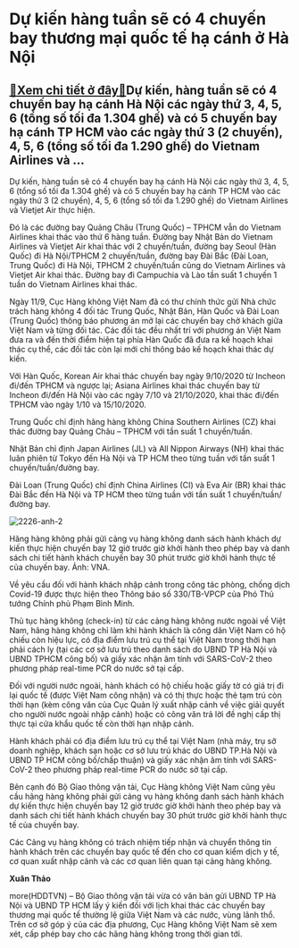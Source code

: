 Dự kiến hàng tuần sẽ có 4 chuyến bay thương mại quốc tế hạ cánh ở Hà Nội
========================================================================

[:gift:Xem chi tiết ở đây:gift:](https://hddtvn.com/du-kien-hang-tuan-se-co-4-chuyen-bay-thuong-mai-quoc-te-ha-canh-o-ha-noi/)Dự kiến, hàng tuần sẽ có 4 chuyến bay hạ cánh Hà Nội các ngày thứ 3, 4, 5, 6 (tổng số tối đa 1.304 ghế) và có 5 chuyến bay hạ cánh TP HCM vào các ngày thứ 3 (2 chuyến), 4, 5, 6 (tổng số tối đa 1.290 ghế) do Vietnam Airlines và …
------------------------------------------------------------------------------------------------------------------------------------------------------------------------------------------------------------------------------------


Dự kiến, hàng tuần sẽ có 4 chuyến bay hạ cánh Hà Nội các ngày thứ 3, 4, 5, 6 (tổng số tối đa 1.304 ghế) và có 5 chuyến bay hạ cánh TP HCM vào các ngày thứ 3 (2 chuyến), 4, 5, 6 (tổng số tối đa 1.290 ghế) do Vietnam Airlines và Vietjet Air thực hiện.


Đó là các đường bay Quảng Châu (Trung Quốc) – TPHCM vẫn do Vietnam Airlines khai thác vào thứ 6 hàng tuần. Đường bay Nhật Bản do Vietnam Airlines và Vietjet Air khai thác với 2 chuyến/tuần, đường bay Seoul (Hàn Quốc) đi Hà Nội/TPHCM 2 chuyến/tuần, đường bay Đài Bắc (Đài Loan, Trung Quốc) đi Hà Nội, TPHCM 2 chuyến/tuần cũng do Vietnam Airlines và Vietjet Air khai thác. Đường bay đi Campuchia và Lào tần suất 1 chuyến 1 tuần do Vietnam Airlines khai thác.


Ngày 11/9, Cục Hàng không Việt Nam đã có thư chính thức gửi Nhà chức trách hàng không 4 đối tác Trung Quốc, Nhật Bản, Hàn Quốc và Đài Loan (Trung Quốc) thông báo phương án mở lại các chuyến bay chở khách giữa Việt Nam và từng đối tác. Các đối tác đều nhất trí với phương án Việt Nam đưa ra và đến thời điểm hiện tại phía Hàn Quốc đã đưa ra kế hoạch khai thác cụ thể, các đối tác còn lại mới chỉ thông báo kế hoạch khai thác dự kiến.


Với Hàn Quốc, Korean Air khai thác chuyến bay ngày 9/10/2020 từ Incheon đi/đến TPHCM và ngược lại; Asiana Airlines khai thác chuyến bay từ Incheon đi/đến Hà Nội vào các ngày 7/10 và 21/10/2020, khai thác đi/đến TPHCM vào ngày 1/10 và 15/10/2020.


Trung Quốc chỉ định hãng hàng không China Southern Airlines (CZ) khai thác đường bay Quảng Châu – TPHCM với tần suất 1 chuyến/tuần.


Nhật Bản chỉ định Japan Airlines (JL) và All Nippon Airways (NH) khai thác luân phiên từ Tokyo đến Hà Nội và TP HCM theo từng tuần với tần suất 1 chuyến/tuần/đường bay.


Đài Loan (Trung Quốc) chỉ định China Airlines (CI) và Eva Air (BR) khai thác Đài Bắc đến Hà Nội và TP HCM theo từng tuần với tần suất 1 chuyến/tuần/đường bay.





![2226-anh-2](https://haiquanonline.com.vn/stores/news_dataimages/thaodx/082020/09/15/in_article/2226_Anh_2.jpg?rt=20201007175755 "Toàn bộ hành khách và tổ bay được trang bị đồ bảo hộ toàn thân trong suốt hành trình về Việt Nam.")


Hãng hàng không phải gửi cảng vụ hàng không danh sách hành khách dự kiến thực hiện chuyến bay 12 giờ trước giờ khởi hành theo phép bay và danh sách chi tiết hành khách chuyến bay 30 phút trước giờ khởi hành thực tế của chuyến bay. Ảnh: VNA.



Về yêu cầu đối với hành khách nhập cảnh trong công tác phòng, chống dịch Covid-19 được thực hiện theo Thông báo số 330/TB-VPCP của Phó Thủ tướng Chính phủ Phạm Bình Minh.


Thủ tục hàng không (check-in) từ các cảng hàng không nước ngoài về Việt Nam, hãng hàng không chỉ làm khi hành khách là công dân Việt Nam có hộ chiếu còn hiệu lực, có địa điểm lưu trú cụ thể tại Việt Nam trong thời hạn phải cách ly (tại các cơ sở lưu trú theo danh sách do UBND TP Hà Nội và UBND TPHCM công bố) và giấy xác nhận âm tính với SARS-CoV-2 theo phương pháp real-time PCR do nước sở tại cấp.


Đối với người nước ngoài, hành khách có hộ chiếu hoặc giấy tờ có giá trị đi lại quốc tế (được Việt Nam công nhận) và có thị thực hoặc thẻ tạm trú còn thời hạn (kèm công văn của Cục Quản lý xuất nhập cảnh về việc giải quyết cho người nước ngoài nhập cảnh) hoặc có công văn trả lời đề nghị cấp thị thực tại cửa khẩu quốc tế còn thời hạn nhập cảnh.


Hành khách phải có địa điểm lưu trú cụ thể tại Việt Nam (nhà máy, trụ sở doanh nghiệp, khách sạn hoặc cơ sở lưu trú khác do UBND TP.Hà Nội và UBND TP HCM công bố/chấp thuận) và giấy xác nhận âm tính với SARS-CoV-2 theo phương pháp real-time PCR do nước sở tại cấp.


Bên cạnh đó Bộ Giao thông vận tải, Cục Hàng không Việt Nam cũng yêu cầu hãng hàng không phải gửi cảng vụ hàng không danh sách hành khách dự kiến thực hiện chuyến bay 12 giờ trước giờ khởi hành theo phép bay và danh sách chi tiết hành khách chuyến bay 30 phút trước giờ khởi hành thực tế của chuyến bay.


Các Cảng vụ hàng không có trách nhiệm tiếp nhận và chuyển thông tin hành khách trên các chuyến bay quốc tế đến cho cơ quan kiểm dịch y tế, cơ quan xuất nhập cảnh và các cơ quan liên quan tại cảng hàng không.




**Xuân Thảo**



more(HDDTVN) – Bộ Giao thông vận tải vừa có văn bản gửi UBND TP Hà Nội và UBND TP HCM lấy ý kiến đối với lịch khai thác các chuyến bay thương mại quốc tế thường lệ giữa Việt Nam và các nước, vùng lãnh thổ. Trên cơ sở góp ý của các địa phương, Cục Hàng không Việt Nam sẽ xem xét, cấp phép bay cho các hãng hàng không trong thời gian tới.

